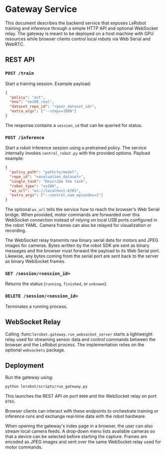 # Gateway Service

This document describes the backend service that exposes LeRobot training and inference through a simple HTTP API and optional WebSocket relay. The gateway is meant to be deployed on a host machine with GPU resources while browser clients control local robots via Web Serial and WebRTC.

## REST API

### `POST /train`
Start a training session. Example payload:
```json
{
  "policy": "act",
  "env": "so100_real",
  "dataset_repo_id": "<your_dataset_id>",
  "extra_args": ["--steps=1000"]
}
```
The response contains a `session_id` that can be queried for status.

### `POST /inference`
Start a robot inference session using a pretrained policy.  The service
internally invokes `control_robot.py` with the provided options.
Payload example:
```json
{
  "policy_path": "path/to/model",
  "repo_id": "<evaluation_dataset>",
  "single_task": "Describe the task",
  "robot_type": "so100",
  "ws_url": "ws://localhost:8765",
  "extra_args": ["--control.num_episodes=1"]
}
```
The optional `ws_url` tells the service how to reach the browser's Web Serial
bridge. When provided, motor commands are forwarded over this WebSocket
connection instead of relying on local USB ports configured in the robot YAML.
Camera frames can also be relayed for visualization or recording.

The WebSocket relay transmits raw binary serial data for motors and JPEG
images for cameras. Bytes written by the robot SDK are sent as binary
messages and the browser must forward the payload to its Web Serial port.
Likewise, any bytes coming from the serial port are sent back to the server
as binary WebSocket frames.

### `GET /session/<session_id>`
Returns the status (`running`, `finished`, or `unknown`).

### `DELETE /session/<session_id>`
Terminates a running process.

## WebSocket Relay

Calling :func:`lerobot.gateway.run_websocket_server` starts a lightweight relay used for streaming sensor data and control commands between the browser and the LeRobot process. The implementation relies on the optional `websockets` package.

## Deployment

Run the gateway using:
```bash
python lerobot/scripts/run_gateway.py
```
This launches the REST API on port `8000` and the WebSocket relay on port `8765`.

Browser clients can interact with these endpoints to orchestrate training or inference runs and exchange real‑time data with the robot hardware.

When opening the gateway's index page in a browser, the user can also stream
local camera feeds. A drop‑down menu lists available cameras so that a device
can be selected before starting the capture. Frames are encoded as JPEG images
and sent over the same WebSocket relay used for motor commands.
